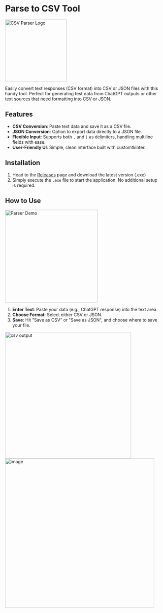 # Parse to CSV Tool
<img src="https://github.com/user-attachments/assets/ba86bc79-92e4-4ca6-87ca-7b7ca6d3d82b" alt="CSV Parser Logo" width="200"/>


Easily convert text responses (CSV format) into CSV or JSON files with this handy tool. Perfect for generating test data from ChatGPT outputs or other text sources that need formatting into CSV or JSON.

## Features

- **CSV Conversion**: Paste text data and save it as a CSV file.
- **JSON Conversion**: Option to export data directly to a JSON file.
- **Flexible Input**: Supports both `,` and `|` as delimiters, handling multiline fields with ease.
- **User-Friendly UI**: Simple, clean interface built with customtkinter.

## Installation

1. Head to the [Releases](https://github.com/srimur/ParseToCSVtool/releases) page and download the latest version (.exe)
2. Simply execute the `.exe` file to start the application. No additional setup is required.

## How to Use
<img src="https://github.com/user-attachments/assets/b51bf790-ea29-49a5-a520-87d716e37681" alt="Parser Demo" width="300"/>

1. **Enter Text**: Paste your data (e.g., ChatGPT response) into the text area.
2. **Choose Format**: Select either CSV or JSON.
3. **Save**: Hit "Save as CSV" or "Save as JSON", and choose where to save your file.
<img width="409" alt="csv output" src="https://github.com/user-attachments/assets/2f3a2a11-2e9e-4cf6-be39-a4203e841f70">
<img width="484" alt="image" src="https://github.com/user-attachments/assets/a9d6e087-8fd0-4597-a942-7c8131d5885e">


